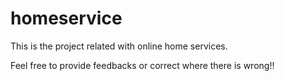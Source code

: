 # homeservice

This is the project related with online home services. 

Feel free to provide feedbacks or correct where there is wrong!!
